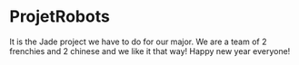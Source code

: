 # ProjetRobots

It is the Jade project we have to do for our major.
We are a team of 2 frenchies and 2 chinese and we like it that way!
Happy new year everyone!
